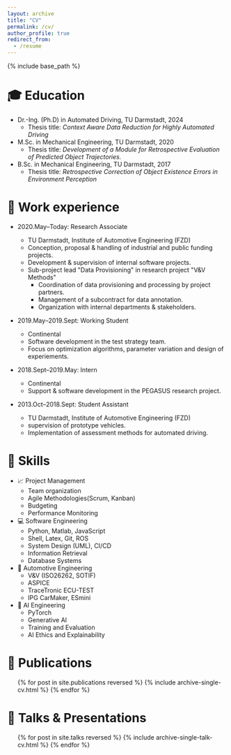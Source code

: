 ```yaml
---
layout: archive
title: "CV"
permalink: /cv/
author_profile: true
redirect_from:
  - /resume
---
```


{% include base_path %}

🎓 Education
======
* Dr.-Ing. (Ph.D) in Automated Driving, TU Darmstadt, 2024
  * Thesis title: *Context Aware Data Reduction for Highly Automated Driving*
* M.Sc. in Mechanical Engineering, TU Darmstadt, 2020
  * Thesis title: *Development of a Module for Retrospective Evaluation of Predicted Object Trajectories.*
* B.Sc. in Mechanical Engineering, TU Darmstadt, 2017
  * Thesis title: *Retrospective Correction of Object Existence Errors in Environment Perception*

👔 Work experience
======
* 2020.May–Today: Research Associate
  * TU Darmstadt, Institute of Automotive Engineering (FZD)
  * Conception, proposal & handling of industrial and public funding projects.
  * Development & supervision of internal software projects.
  * Sub-project lead "Data Provisioning" in research project "V&V Methods"
    * Coordination of data provisioning and processing by project partners.
    * Management of a subcontract for data annotation.
    * Organization with internal departments & stakeholders.

* 2019.May–2019.Sept: Working Student
  * Continental
  * Software development in the test strategy team. 
  * Focus on optimization algorithms, parameter variation and design of experiements.

* 2018.Sept–2019.May: Intern
  * Continental
  * Support & software development in the PEGASUS research project.

* 2013.Oct–2018.Sept: Student Assistant
  * TU Darmstadt, Institute of Automotive Engineering (FZD)
  * supervision of prototype vehicles.
  * Implementation of assessment methods for automated driving.
  
📖 Skills
======
* 📈 Project Management
  * Team organization
  * Agile Methodologies(Scrum, Kanban)
  * Budgeting
  * Performance Monitoring
* 💻 Software Engineering
  * Python, Matlab, JavaScript
  * Shell, Latex, Git, ROS
  * System Design (UML), CI/CD
  * Information Retrieval
  * Database Systems
* 🚗 Automotive Engineering
  * V&V (ISO26262, SOTIF)
  * ASPICE
  * TraceTronic ECU-TEST
  * IPG CarMaker, ESmini
* 🤖 AI Engineering
  * PyTorch
  * Generative AI
  * Training and Evaluation
  * AI Ethics and Explainability

📖 Publications
======
  <ul>{% for post in site.publications reversed %}
    {% include archive-single-cv.html %}
  {% endfor %}</ul>
  
💬 Talks & Presentations
======
  <ul>{% for post in site.talks reversed %}
    {% include archive-single-talk-cv.html  %}
  {% endfor %}</ul>
  
<!--
Teaching
======
  <ul>{% for post in site.teaching reversed %}
    {% include archive-single-cv.html %}
  {% endfor %}</ul>
  
Service and leadership
======
* Currently signed in to 43 different slack teams
//-->
